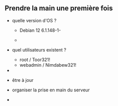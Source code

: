 
## Prendre la main une première fois
 - quelle version d'OS ? 
	 - Debian 12 6.1.148-1- 
 
	 - 

 - quel utilisateurs existent ?
	 - root / Toor321!
	 - webadmin / Nimdabew321!
 - 
 - être à jour
 - organiser la prise en main du serveur
 - 